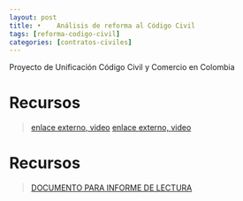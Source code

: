 ```yaml
---
layout: post
title: •	Análisis de reforma al Código Civil
tags: [reforma-codigo-civil]
categories: [contratos-civiles]
---
```


Proyecto de Unificación Código Civil y Comercio en Colombia


<!-- more -->
# Recursos


> [enlace externo, video](https://www.youtube.com/watch?v=z-ksengJIIE)
> [enlace externo, video](https://www.youtube.com/watch?v=0keXOCka4XA)

<!-- more -->
# Recursos
> [DOCUMENTO PARA INFORME DE LECTURA](/assets/documentos/semana_14.pdf)